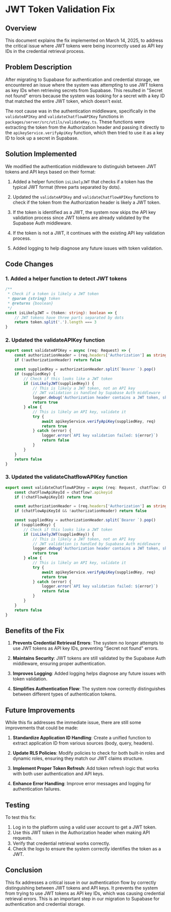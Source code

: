 # JWT Token Validation Fix

## Overview

This document explains the fix implemented on March 14, 2025, to address the critical issue where JWT tokens were being incorrectly used as API key IDs in the credential retrieval process.

## Problem Description

After migrating to Supabase for authentication and credential storage, we encountered an issue where the system was attempting to use JWT tokens as key IDs when retrieving secrets from Supabase. This resulted in "Secret not found" errors because the system was looking for a secret with a key ID that matched the entire JWT token, which doesn't exist.

The root cause was in the authentication middleware, specifically in the `validateAPIKey` and `validateChatflowAPIKey` functions in `packages/server/src/utils/validateKey.ts`. These functions were extracting the token from the Authorization header and passing it directly to the `apikeyService.verifyApiKey` function, which then tried to use it as a key ID to look up a secret in Supabase.

## Solution Implemented

We modified the authentication middleware to distinguish between JWT tokens and API keys based on their format:

1. Added a helper function `isLikelyJWT` that checks if a token has the typical JWT format (three parts separated by dots).

2. Updated the `validateAPIKey` and `validateChatflowAPIKey` functions to check if the token from the Authorization header is likely a JWT token.

3. If the token is identified as a JWT, the system now skips the API key validation process since JWT tokens are already validated by the Supabase Auth middleware.

4. If the token is not a JWT, it continues with the existing API key validation process.

5. Added logging to help diagnose any future issues with token validation.

## Code Changes

### 1. Added a helper function to detect JWT tokens

```typescript
/**
 * Check if a token is likely a JWT token
 * @param {string} token
 * @returns {boolean}
 */
const isLikelyJWT = (token: string): boolean => {
    // JWT tokens have three parts separated by dots
    return token.split('.').length === 3
}
```

### 2. Updated the validateAPIKey function

```typescript
export const validateAPIKey = async (req: Request) => {
    const authorizationHeader = (req.headers['Authorization'] as string) ?? (req.headers['authorization'] as string) ?? ''
    if (!authorizationHeader) return false

    const suppliedKey = authorizationHeader.split(`Bearer `).pop()
    if (suppliedKey) {
        // Check if this looks like a JWT token
        if (isLikelyJWT(suppliedKey)) {
            // This is likely a JWT token, not an API key
            // JWT validation is handled by Supabase Auth middleware
            logger.debug('Authorization header contains a JWT token, skipping API key validation')
            return true
        } else {
            // This is likely an API key, validate it
            try {
                await apikeyService.verifyApiKey(suppliedKey, req)
                return true
            } catch (error) {
                logger.error(`API key validation failed: ${error}`)
                return false
            }
        }
    }
    return false
}
```

### 3. Updated the validateChatflowAPIKey function

```typescript
export const validateChatflowAPIKey = async (req: Request, chatflow: ChatFlow) => {
    const chatFlowApiKeyId = chatflow?.apikeyid
    if (!chatFlowApiKeyId) return true

    const authorizationHeader = (req.headers['Authorization'] as string) ?? (req.headers['authorization'] as string) ?? ''
    if (chatFlowApiKeyId && !authorizationHeader) return false

    const suppliedKey = authorizationHeader.split(`Bearer `).pop()
    if (suppliedKey) {
        // Check if this looks like a JWT token
        if (isLikelyJWT(suppliedKey)) {
            // This is likely a JWT token, not an API key
            // JWT validation is handled by Supabase Auth middleware
            logger.debug('Authorization header contains a JWT token, skipping API key validation')
            return true
        } else {
            // This is likely an API key, validate it
            try {
                await apikeyService.verifyApiKey(suppliedKey, req)
                return true
            } catch (error) {
                logger.error(`API key validation failed: ${error}`)
                return false
            }
        }
    }
    return false
}
```

## Benefits of the Fix

1. **Prevents Credential Retrieval Errors**: The system no longer attempts to use JWT tokens as API key IDs, preventing "Secret not found" errors.

2. **Maintains Security**: JWT tokens are still validated by the Supabase Auth middleware, ensuring proper authentication.

3. **Improves Logging**: Added logging helps diagnose any future issues with token validation.

4. **Simplifies Authentication Flow**: The system now correctly distinguishes between different types of authentication tokens.

## Future Improvements

While this fix addresses the immediate issue, there are still some improvements that could be made:

1. **Standardize Application ID Handling**: Create a unified function to extract application ID from various sources (body, query, headers).

2. **Update RLS Policies**: Modify policies to check for both built-in roles and dynamic roles, ensuring they match our JWT claims structure.

3. **Implement Proper Token Refresh**: Add token refresh logic that works with both user authentication and API keys.

4. **Enhance Error Handling**: Improve error messages and logging for authentication failures.

## Testing

To test this fix:

1. Log in to the platform using a valid user account to get a JWT token.
2. Use this JWT token in the Authorization header when making API requests.
3. Verify that credential retrieval works correctly.
4. Check the logs to ensure the system correctly identifies the token as a JWT.

## Conclusion

This fix addresses a critical issue in our authentication flow by correctly distinguishing between JWT tokens and API keys. It prevents the system from trying to use JWT tokens as API key IDs, which was causing credential retrieval errors. This is an important step in our migration to Supabase for authentication and credential storage. 